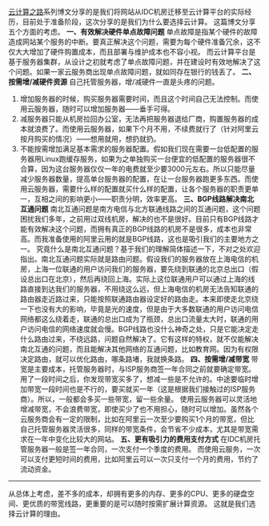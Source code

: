 <a href="http://www.cnblogs.com/cmt/tag/%E4%BA%91%E8%AE%A1%E7%AE%97/" target="_blank">云计算之路</a>系列博文分享的是我们将网站从IDC机房迁移至云计算平台的实际经历，目前处于准备阶段，这次分享的是我们为什么要选择云计算。
这篇博文分享五个方面的考虑。
**一、有效解决硬件单点故障问题**
单点故障是指某个硬件的故障造成网站某个服务的中断。要真正解决这个问题，需要为每个硬件准备冗余，这不仅大大增加了硬件购置成本，而且部署与维护成本也不容小视。
而云计算平台是基于服务器集群，从设计之初就考虑了单点故障问题，并在建设时有效地解决了这个问题。如果一家云服务商出现单点故障问题，就如同存在银行的钱丢了。
**二、按需增/减硬件资源**
自己托管服务器，增/减硬件一直是头疼的问题。
1. 增加服务器的时候，购买服务器需要时间，而且这个时间自己无法控制。而使用云服务器，随时可以增加服务器——垂手可得。
2. 减服务器只能从机房拉回办公室，无法再把服务器退给厂商，购置服务器的成本就浪费了。而使用云服务器，如果下个月不用，不续费就行了（针对阿里云按月购买的情况）——想用就用，想扔就扔。
3. 不能按需增加满足基本需求的服务器配置。假如我们现在需要一台低配置的服务器用Linux跑缓存服务，如果为之单独购买一台便宜的低配置的服务器很不合算，因为这台服务器仅仅一年的电费就至少要3000元左右。所以只能尽量减少服务器数量，提高单台服务器的配置，在让一台服务器跑更多东西。而使用云服务器，需要什么样的配置就买什么样的配置，让各个服务器的职责更单一，互相之间的影响更小——职责分明，效率更高。
**三、BGP线路解决南北互通问题**
南北互通问题是南方电信与北方联通线路之间的互通问题，这个问题困扰我们多年，之前用过双线机房，解决的也不是很好。目前只有BGP线路才能有效解决这个问题，而拥有真正的BGP线路的机房不是很多，成本也非常高。而我准备使用的阿里云用的就是BGP线路，这也是吸引我们的主要地方之一。
究竟什么是南北互通问题？基于我们的理解简体描述一下，不对之处欢迎指出。南北互通问题实际就是路由问题。假设我们的服务器放在上海电信的机房，上海一位联通的用户访问我们的服务器，要先绕到联通的北京总出口（假设总出口在北京），然后再绕回上海。实际上这位联通用户可以通过上海的线路直接到达我们的服务器，不用绕这么远，但上海电信的机房无法告知联通的路由器走近路过来，只能按照联通路由器设定好的路由走。本来即使走北京绕一下也没有大的影响，毕竟是光的速度，但是由于大多数联通的用户访问电信网络都这么绕着走，联通的总出口成为了瓶颈，总出口流量太大时，联通的用户访问电信的网络速度就会慢。BGP线路也没什么神奇之处，只是它能决定走什么路由过来，不绕远路，问题自然解决了。它有这样的特权，就不仅能解决南北互通的问题，而且能解决其他网络的互通问题，比如教育网。因为有权限决定路由，就可以优化路由，哪条路堵，我就换条路。
**四、按需增/减带宽**
带宽是主要成本，托管服务器时，与ISP服务商签一年合同之前就要确定带宽。用了一段时间之后，你发现带宽买多了，想减一些是不允许的。中途要临时增加带宽一段时间也是不行的，要买就买一年（这是根据我们接触过的ISP服务商）。所以，一般都会多买一些带宽，留一些余量。
使用云服务器可以灵活地增减带宽，不会浪费带宽，即使买少了也不用担心，随时可以增加。虽然各个云服务商会有一定的限制，比如在阿里云一次至少要购买1个月的带宽，但比自己托管服务器灵活很多，同样的带宽条件，会节省不少成本，尤其是带宽需求在一年中变化比较大的网站。
**五、更有吸引力的费用支付方式**
在IDC机房托管服务器一般是签一年合同，一次支付一个季度的费用。
而使用云服务，一次可以支付更短时间的费用，比如阿里云可以一次只支付一个月的费用，节约了流动资金。
---
从总体上考虑，差不多的成本，却拥有更多的内存、更多的CPU、更多的硬盘空间、更优质的带宽线路，更重要的是可以随时按需扩展计算资源。
这就是我们选择云计算的理由。